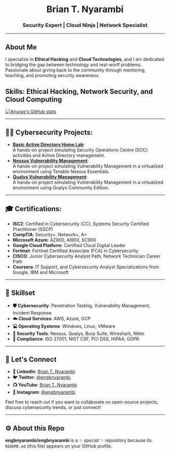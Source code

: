# <div align="center">Brian T. Nyarambi</div>
### <div align="center">Security Expert | Cloud Ninja | Network Specialist </div>

---

## About Me

I specialize in **Ethical Hacking** and **Cloud Technologies**, and I am dedicated to bridging the gap between technology and real-worlf problems. Passionate about giving back to the community through mentoring, teaching, and promoting security awareness.

Skills: Ethical Hacking, Network Security, and Cloud Computing
---

[![Anurag's GitHub stats](https://github-readme-stats.vercel.app/api?username=engbnyarambi)](https://github.com/engbnyarambi/github-readme-stats)


---
## 👨‍💻 Cybersecurity Projects:

- **[Basic Active Directory Home Lab](https://github.com/engbnyarambi/Active-Directory-Home-Lab)**:  
  A hands-on project simulating Security Operations Centre (SOC) activities and Active Directory management.
- **[Nessus Vulnerability Management](https://github.com/engbnyarambi/Nessus-Vulnerability-Management)**:  
  A hands-on project simulating Vulnerability Management in a virtualized environment using Tenable Nessus Essentials.
- **[Qualys Vulnerability Management](https://github.com/engbnyarambi/Qualys-Vulnerability-Management)**:  
    A hands-on project simulating Vulnerability Management in a virtualized environment using Qualys Community Edition.

---

## 🎓 Certifications:

- **ISC2**: Certified in Cybersecurity (CC), Systems Security Certified Practitioner (SSCP)
- **CompTIA**: Security+. Network+, A+
- **Microsoft Azure**: AZ900, AI900, SC900
- **Google Cloud Platform**: Certified Cloud Digital Leader
- **Fortinet**: Fortinet Certified Associate (FCA) in Cybersecurity
- **CISCO**: Junior Cybersecurity Analyst Path, Network Technician Career Path
- **Coursera**: IT Support, and Cybersecurity Analyst Specializations from Google, IBM and Microsoft
---

## 💼 Skillset

- **🛡️ Cybersecurity**: Penetration Testing, Vulnerability Management, Incident Response  
- **☁️ Cloud Services**: AWS, Azure, GCP  
- **💻 Operating Systems**: Windows, Linux, VMware  
- **🔧 Security Tools**: Nessus, Qualys, Burp Suite, Wireshark, Nikto 
- **📝 Compliance**: ISO 27001, NIST CSF, PCI DSS, HIPAA, GDPR


---

## 🤝 Let's Connect

- **🔗 LinkedIn**: [Brian T. Nyarambi](https://linkedin.com/in/engbnyarambi)  
- **🐦 Twitter**: [@engbnyarambi](https://twitter.com/engbnyarambi)  
- **📺 YouTube**: [Brian T. Nyarambi](https://www.youtube.com/engbnyarambi)  
- **📸 Instagram**: [@engbnyarambi](https://www.instagram.com/engbnyarambi)  

Feel free to reach out if you want to collaborate on open-source projects, discuss cybersecurity trends, or just connect!


---

## ⚙️ About this Repo

**engbnyarambi/engbnyarambi** is a ✨ _special_ ✨ repository because its `README.md` (this file) appears on your GitHub profile.

